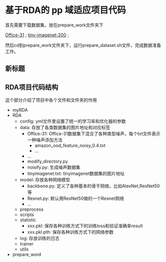 # 基于RDA的 pp 域适应项目代码
首先需要下载数据集，放在prepare_work文件夹下

[Office-31](https://drive.google.com/file/d/1i9e23b5T5yTZ-FFuKd37_dTl-Dg64w4I/view?usp=sharing) ; [tiny-imagenet-200](https://drive.google.com/file/d/1LMAJwvQ1Ojn1NP6ymFJphZnHnYSWj-fN/view?usp=sharing) ; 

然后cd到prepare_work文件夹下，运行prepare_dataset.sh文件，完成数据准备工作。

## 新标题


## RDA项目代码结构
这个部分介绍了项目中各个文件和文件夹的作用

- myRDA
- RDA
  - config: yml文件里设置了统一的学习率和优化器的参数
  - data: 存放了各类数据集的图片地址和对应标签
    - Office-31: Office-31数据集下混合了各种类型噪声，每个txt文件表示一种噪声添加方法
        - amazon_ood_feature_noisy_0.4.txt
        - ...
    - ...
    - modify_directory.py
    - noisify.py: 生成噪声数据集
    - tinyimagenet.txt: tinyimagenet数据集的图片地址
  - model: 存放各种网络模型
    - backbone.py: 定义了各种基本的骨干网络，比如AlexNet,ResNet50等
    - Resnet.py: 默认用ResNet50做的一个Resnet网络
    - ...
  - preprocess
  - scripts
  - statistic
    - xxx.pkl: 保存各种训练方式下的训练loss和验证准确率result
    - xxx.pkl.pth: 保存各种训练方式下的网络参数
  - log: 存放训练的日志
  - trainer
  - utils
- prepare_word